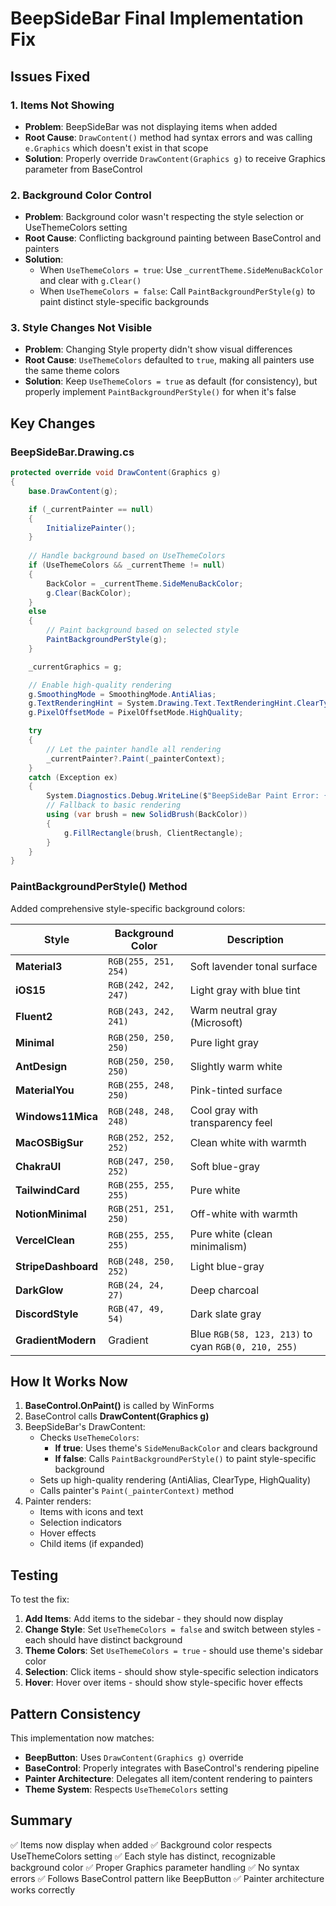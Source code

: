 # BeepSideBar Final Implementation Fix

## Issues Fixed

### 1. **Items Not Showing**
- **Problem**: BeepSideBar was not displaying items when added
- **Root Cause**: `DrawContent()` method had syntax errors and was calling `e.Graphics` which doesn't exist in that scope
- **Solution**: Properly override `DrawContent(Graphics g)` to receive Graphics parameter from BaseControl

### 2. **Background Color Control**
- **Problem**: Background color wasn't respecting the style selection or UseThemeColors setting
- **Root Cause**: Conflicting background painting between BaseControl and painters
- **Solution**: 
  - When `UseThemeColors = true`: Use `_currentTheme.SideMenuBackColor` and clear with `g.Clear()`
  - When `UseThemeColors = false`: Call `PaintBackgroundPerStyle(g)` to paint distinct style-specific backgrounds

### 3. **Style Changes Not Visible**
- **Problem**: Changing Style property didn't show visual differences
- **Root Cause**: `UseThemeColors` defaulted to `true`, making all painters use the same theme colors
- **Solution**: Keep `UseThemeColors = true` as default (for consistency), but properly implement `PaintBackgroundPerStyle()` for when it's false

## Key Changes

### BeepSideBar.Drawing.cs

```csharp
protected override void DrawContent(Graphics g)
{
    base.DrawContent(g);

    if (_currentPainter == null)
    {
        InitializePainter();
    }
    
    // Handle background based on UseThemeColors
    if (UseThemeColors && _currentTheme != null)
    {
        BackColor = _currentTheme.SideMenuBackColor;
        g.Clear(BackColor);
    }
    else
    {
        // Paint background based on selected style
        PaintBackgroundPerStyle(g);
    }

    _currentGraphics = g;

    // Enable high-quality rendering
    g.SmoothingMode = SmoothingMode.AntiAlias;
    g.TextRenderingHint = System.Drawing.Text.TextRenderingHint.ClearTypeGridFit;
    g.PixelOffsetMode = PixelOffsetMode.HighQuality;

    try
    {
        // Let the painter handle all rendering
        _currentPainter?.Paint(_painterContext);
    }
    catch (Exception ex)
    {
        System.Diagnostics.Debug.WriteLine($"BeepSideBar Paint Error: {ex.Message}");
        // Fallback to basic rendering
        using (var brush = new SolidBrush(BackColor))
        {
            g.FillRectangle(brush, ClientRectangle);
        }
    }
}
```

### PaintBackgroundPerStyle() Method

Added comprehensive style-specific background colors:

| Style | Background Color | Description |
|-------|-----------------|-------------|
| **Material3** | `RGB(255, 251, 254)` | Soft lavender tonal surface |
| **iOS15** | `RGB(242, 242, 247)` | Light gray with blue tint |
| **Fluent2** | `RGB(243, 242, 241)` | Warm neutral gray (Microsoft) |
| **Minimal** | `RGB(250, 250, 250)` | Pure light gray |
| **AntDesign** | `RGB(250, 250, 250)` | Slightly warm white |
| **MaterialYou** | `RGB(255, 248, 250)` | Pink-tinted surface |
| **Windows11Mica** | `RGB(248, 248, 248)` | Cool gray with transparency feel |
| **MacOSBigSur** | `RGB(252, 252, 252)` | Clean white with warmth |
| **ChakraUI** | `RGB(247, 250, 252)` | Soft blue-gray |
| **TailwindCard** | `RGB(255, 255, 255)` | Pure white |
| **NotionMinimal** | `RGB(251, 251, 250)` | Off-white with warmth |
| **VercelClean** | `RGB(255, 255, 255)` | Pure white (clean minimalism) |
| **StripeDashboard** | `RGB(248, 250, 252)` | Light blue-gray |
| **DarkGlow** | `RGB(24, 24, 27)` | Deep charcoal |
| **DiscordStyle** | `RGB(47, 49, 54)` | Dark slate gray |
| **GradientModern** | Gradient | Blue `RGB(58, 123, 213)` to cyan `RGB(0, 210, 255)` |

## How It Works Now

1. **BaseControl.OnPaint()** is called by WinForms
2. BaseControl calls **DrawContent(Graphics g)**
3. BeepSideBar's DrawContent:
   - Checks `UseThemeColors`:
     - **If true**: Uses theme's `SideMenuBackColor` and clears background
     - **If false**: Calls `PaintBackgroundPerStyle()` to paint style-specific background
   - Sets up high-quality rendering (AntiAlias, ClearType, HighQuality)
   - Calls painter's `Paint(_painterContext)` method
4. Painter renders:
   - Items with icons and text
   - Selection indicators
   - Hover effects
   - Child items (if expanded)

## Testing

To test the fix:

1. **Add Items**: Add items to the sidebar - they should now display
2. **Change Style**: Set `UseThemeColors = false` and switch between styles - each should have distinct background
3. **Theme Colors**: Set `UseThemeColors = true` - should use theme's sidebar color
4. **Selection**: Click items - should show style-specific selection indicators
5. **Hover**: Hover over items - should show style-specific hover effects

## Pattern Consistency

This implementation now matches:
- **BeepButton**: Uses `DrawContent(Graphics g)` override
- **BaseControl**: Properly integrates with BaseControl's rendering pipeline
- **Painter Architecture**: Delegates all item/content rendering to painters
- **Theme System**: Respects `UseThemeColors` setting

## Summary

✅ Items now display when added
✅ Background color respects UseThemeColors setting
✅ Each style has distinct, recognizable background color
✅ Proper Graphics parameter handling
✅ No syntax errors
✅ Follows BaseControl pattern like BeepButton
✅ Painter architecture works correctly
